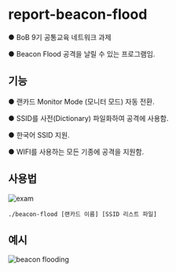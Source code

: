 # report-beacon-flood
● BoB 9기 공통교육 네트워크 과제

● Beacon Flood 공격을 날릴 수 있는 프로그램임.


## 기능
● 랜카드 Monitor Mode (모니터 모드) 자동 전환.

● SSID를 사전(Dictionary) 파일화하여 공격에 사용함.

● 한국어 SSID 지원.

● WIFI를 사용하는 모든 기종에 공격을 지원함.


## 사용법
![exam](https://user-images.githubusercontent.com/12112214/107860588-5c1b5b80-6e83-11eb-8a52-70ea8a85e276.png)

    ./beacon-flood [랜카드 이름] [SSID 리스트 파일]

## 예시
![beacon flooding](https://user-images.githubusercontent.com/12112214/107860619-840abf00-6e83-11eb-921a-c560cd2d8af8.png)



